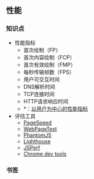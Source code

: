 ## 性能

### 知识点

- 性能指标
  - 首次绘制（FP）
  - 首次内容绘制（FCP）
  - 首次有效绘制（FMP）
  - 每秒传输帧数（FPS）
  - 用户可交互时间
  - DNS解析时间
  - TCP连接时间
  - HTTP请求响应时间
  - *：[以用户为中心的性能指标](https://juejin.im/post/5b0260ba51882542682e8250)
- 评估工具
  - [PageSpeed](https://developers.google.com/speed/pagespeed/insights/?hl=zh-cn)
  - [WebPageTest](https://www.webpagetest.org/)
  - [PhantomJS](https://phantomjs.org/)
  - [Lighthouse](https://developers.google.com/web/tools/lighthouse)
  - [JSPerf](https://github.com/jsperf/jsperf.com)
  - [Chrome dev tools](https://developers.google.com/web/tools/chrome-devtools)

### 书签